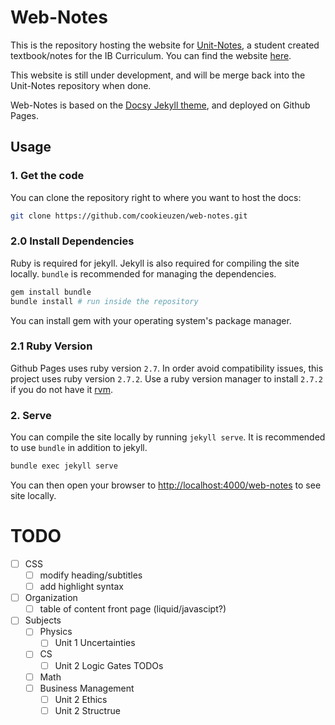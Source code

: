 # Web-Notes

This is the repository hosting the website for [Unit-Notes](https://github.com/CookieUzen/Unit-Notes), a student created textbook/notes for the IB Curriculum.
You can find the website [here](https://cookieuzen.github.io/web-notes).

This website is still under development, and will be merge back into the Unit-Notes repository when done.

Web-Notes is based on the [Docsy Jekyll theme](https://vsoch.github.com/docsy-jekyll/), and deployed on Github Pages.

## Usage

### 1. Get the code

You can clone the repository right to where you want to host the docs:

```bash
git clone https://github.com/cookieuzen/web-notes.git
```

### 2.0 Install Dependencies

Ruby is required for jekyll. 
Jekyll is also required for compiling the site locally.
`bundle` is recommended for managing the dependencies.

```bash
gem install bundle
bundle install # run inside the repository
```

You can install gem with your operating system's package manager.

### 2.1 Ruby Version

Github Pages uses ruby version `2.7`.
In order avoid compatibility issues, this project uses ruby version `2.7.2`.
Use a ruby version manager to install `2.7.2` if you do not have it [rvm](https://rvm.io).

### 2. Serve

You can compile the site locally by running `jekyll serve`.
It is recommended to use `bundle` in addition to jekyll.

```bash
bundle exec jekyll serve
```

You can then open your browser to [http://localhost:4000/web-notes](http://localhost:4000/web-notes) to see site locally.

# TODO
- [ ] CSS
	- [ ] modify heading/subtitles
	- [ ] add highlight syntax
- [ ] Organization
	- [ ] table of content front page (liquid/javascipt?)
- [ ] Subjects
	- [ ] Physics
		- [ ] Unit 1 Uncertainties
	- [ ] CS
		- [ ] Unit 2 Logic Gates TODOs
	- [ ] Math
	- [ ] Business Management
		- [ ] Unit 2 Ethics
		- [ ] Unit 2 Structrue

